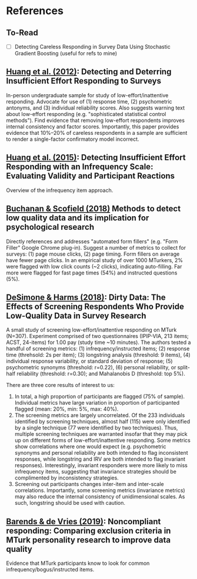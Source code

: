 # References

## To-Read
- [ ] Detecting Careless Responding in Survey Data Using Stochastic Gradient Boosting (useful for refs to mine)

## [Huang et al. (2012)](doi.org/10.1007/s10869-011-9231-8): Detecting and Deterring Insufficient Effort Responding to Surveys

In-person undergraduate sample for study of low-effort/inattentive responding. Advocate for use of (1) response time, (2) psychometric antonyms, and (3) individual reliability scores. Also suggests warning text about low-effort responding (e.g. "sophisticated statistical control methods"). Find evidence that removing low-effort respondents improves internal consistency and factor scores. Importantly, this paper provides evidence that  10%–20% of careless respondents in a sample are sufficient to render a single-factor confirmatory model incorrect.

## [Huang et al. (2015)](https://doi.org/10.1007/s10869-014-9357-6): Detecting Insufficient Effort Responding with an Infrequency Scale: Evaluating Validity and Participant Reactions

Overview of the infrequency item approach.

## [Buchanan & Scofield (2018)](https://doi.org/10.3758/s13428-018-1035-6) Methods to detect low quality data and its implication for psychological research

Directly references and addresses "automated form fillers" (e.g. "Form Filler" Google
Chrome plug-in). Suggest a number of metrics to collect for surveys: (1) page mouse clicks, (2) page timing. Form fillers on average have fewer page clicks. In an empirical study of over 1000 MTurkers, 2% were flagged with low click counts (~2 clicks), indicating auto-filling. Far more were flagged for fast page times (54%) and instructed questions (5%).

## [DeSimone & Harms (2018)](doi.org/10.1007/s10869-017-9514-9): Dirty Data: The Effects of Screening Respondents Who Provide Low-Quality Data in Survey Research

A small study of screening low-effort/inattentive responding on MTurk (N=307). Experiment comprised of two questionnaires (IPIP-VIA, 213 items; ACST, 24-items) for 1.00 pay (study time ~10 minutes). The authors tested a handful of screening metrics: (1) infrequency/instructed items; (2) response time (threhsold: 2s per item); (3) longstring analysis (threshold: 9 items), (4) individual response variability, or standard deviation of response; (5) psychometric synonyms (threshold: r=0.22), (6) personal reliability, or split-half reliability (threshold: r=0.30); and Mahalanobis D (threshold: top 5%).

There are three core results of interest to us:

1. In total, a high proportion of participants are flagged (75% of sample). Individual metrics have large variation in proportion of participanted flagged (mean: 20%, min: 5%, max: 40%).
2. The screening metrics are largely uncorrelated. Of the 233 individuals identified by screening techniques, almost half (115) were only identified by a single technique (77 were identified by two techniques). Thus, multiple screening techniques are warranted insofar that they may pick up on different forms of low-effort/inattentive responding. Some metrics show correlations where one would expect (e.g. psychometric synonyms and personal reliability are both intended to flag inconsistent responses, while longstring and IRV are both intended to flag invariant responses). Interestingly, invariant responders were more likely to miss infrequency items, suggesting that invariance strategies should be complimented by inconsistency strategies.
3. Screening out participants changes inter-item and inter-scale correlations. Importantly, some screening metrics (invariance metrics) may also reduce the internal consistency of unidimensional scales. As such, longstring should be used with caution.

## [Barends & de Vries (2019)](http://dx.doi.org/10.1016/j.paid.2019.02.015): Noncompliant responding: Comparing exclusion criteria in MTurk personality research to improve data quality

Evidence that MTurk participants know to look for common infrequency/bogus/instructed items.
